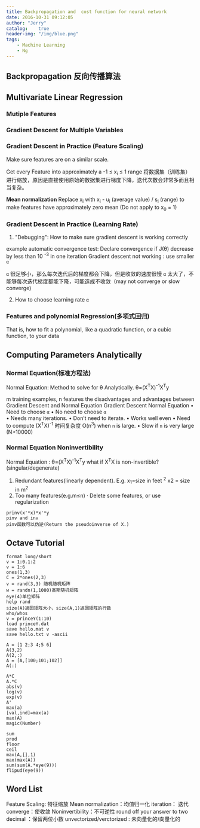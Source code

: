 ```yaml
---
title: Backpropagation and  cost function for neural network
date: 2016-10-31 09:12:05
author: "Jerry"
catalog:    true
header-img: "/img/blue.png"
tags: 
    - Machine Learning
    - Ng
---
```


## Backpropagation 反向传播算法


## Multivariate Linear Regression

### Mutiple Features

### Gradient Descent for Multiple Variables

### Gradient Descent in Practice (Feature Scaling)

Make sure features are on a similar scale.

Get every Feature into approximately a -1 ≤ x<sub>i</sub> ≤ 1 range
将数据集（训练集）进行缩放，原因是直接使用原始的数据集进行梯度下降，迭代次数会非常多而且相当复杂。

**Mean normalization** Replace x<sub>i</sub> with x<sub>i</sub> - u<sub>i</sub> (average value) / s<sub>i</sub> (range) to make features have approximately zero mean (Do not apply to x<sub>0</sub> = 1)

### Gradient Descent in Practice (Learning Rate)

1. "Debugging": How to make sure gradient descent is working correctly

example automatic convergence test: Declare convergence if  J(θ) decrease by less than 10 <sup>-3</sup> in one iteration
Gradient descent not working : use smaller `α` 

`α` 很足够小，那么每次迭代后的梯度都会下降，但是收敛的速度很慢
`α` 太大了，不能够每次迭代梯度都能下降，可能造成不收敛（may not converge or slow converge)

2. How to choose learning rate `α` 

### Features and polynomial Regression(多项式回归)

That is, how to fit a polynomial, like a quadratic function, or a cubic function, to your data

## Computing Parameters Analytically

### Normal Equation(标准方程法)

Normal Equation: Method to solve for θ Analytically.
θ=(X<sup>T</sup>X)<sup>-1</sup>X<sup>T</sup>y

m training examples, n features
the disadvantages and advantages between Gradient Descent and Normal Equation
Gradient Descent                               Normal Equation
• Need to choose `α`                           • No need to choose `α`  
• Needs many iterations.                       • Don’t need to iterate.
• Works well even                              • Need to compute (X<sup>T</sup>X)<sup>-1</sup> 时间复杂度 O(n<sup>3</sup>)
when `n` is large.                             • Slow if `n` is very large (N>10000)
                            
### Normal Equation Noninvertibility

Normal Equation : θ=(X<sup>T</sup>X)<sup>-1</sup>X<sup>T</sup>y
what if X<sup>T</sup>X is non-invertible?(singular/degenerate)
1. Redundant features(linearly dependent). E.g. x<sub>1</sub>=size in feet <sup>2</sup> x2 = size in m<sup>2</sup>
2. Too many features(e.g.m≤n)
  ·  Delete some features, or use regularization
  
```
prinv(x'*x)*x'*y
pinv and inv
pinv函数可以伪逆(Return the pseudoinverse of X.)

```

## Octave Tutorial

```
format long/short
v = 1:0.1:2
v = 1:6
ones(1,3)
C = 2*ones(2,3)
v = rand(3,3) 随机随机矩阵
w = randn(1,1000)高斯随机矩阵
eye(4)单位矩阵
help rand
size(A)返回矩阵大小，size(A,1)返回矩阵的行数
who/whos
v = princeY(1:10)
load princeY.dat
save hello.mat v
save hello.txt v -ascii

A = [1 2;3 4;5 6]
A(3,2)
A(2,:)
A = [A,[100;101;102]]
A(:)

A*C
A.*C
abs(v)
log(v)
exp(v)
A'
max(a)
[val,ind]=max(a)
max(A)
magic(Number)

sum
prod
floor
ceil
max(A,[],1)
max(max(A))
sum(sum(A.*eye(9)))
flipud(eye(9))
```
## Word List

Feature Scaling: 特征缩放
Mean normalization：均值归一化
iteration： 迭代
converge：使收敛
Noninvertibility：不可逆性
round off your answer to two decimal ：保留两位小数
unvectorized/verctorized : 未向量化的/向量化的